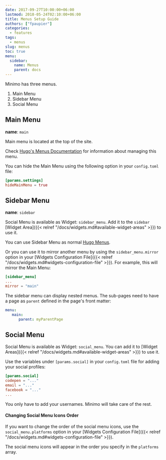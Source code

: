 ```yaml
---
date: 2017-09-27T10:00:00+06:00
lastmod: 2018-05-24T02:10:00+06:00
title: Menus Setup Guide
authors: ["fpaupier"]
categories:
  - features
tags:
  - menus
slug: menus
toc: true
menu:
  sidebar:
    name: Menus
    parent: docs
---
```

Minimo has three menus.

1. Main Menu
2. Sidebar Menu
3. Social Menu

## Main Menu

**name**: `main`

Main menu is located at the top of the site.

Check [Hugo's Menus Documentation](https://gohugo.io/content-management/menus/) for information about managing this menu.

You can hide the Main Menu using the following option in your `config.toml` file:

```toml
[params.settings]
hideMainMenu = true
```

## Sidebar Menu

**name**: `sidebar`

Social Menu is available as Widget: `sidebar_menu`. Add it to the `sidebar` [Widget Area]({{< relref "/docs/widgets.md#available-widget-areas" >}}) to use it.

You can use Sidebar Menu as normal [Hugo Menus](https://gohugo.io/content-management/menus/).

Or you can use it to mirror another menu by using the `sidebar_menu.mirror` option in your [Widgets Configuration File]({{< relref "/docs/widgets.md#widgets-configuration-file" >}}). For example, this will mirror the Main Menu:

```toml
[sidebar_menu]
...
mirror = "main"
```

The sidebar menu can display nested menus. The sub-pages need to have a page as `parent` defined in the page's front matter:

```yaml
menu:
   main:
      parent: myParentPage
```

## Social Menu

Social Menu is available as Widget: `social_menu`. You can add it to [Widget Areas]({{< relref "/docs/widgets.md#available-widget-areas" >}}) to use it.

Use the variables under `[params.social]` in your `config.toml` file for adding your social profiles:

```toml
[params.social]
codepen = "..."
email = "..."
facebook = "..."
...
```

You only have to add your usernames. Minimo will take care of the rest.

#### Changing Social Menu Icons Order

If you want to change the order of the social menu icons, use the `social_menu.platforms` option in your [Widgets Configuration File]({{< relref "/docs/widgets.md#widgets-configuration-file" >}}).

The social menu icons will appear in the order you specify in the `platforms` array.
